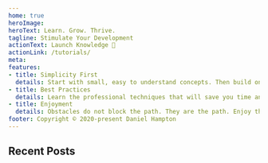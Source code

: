 ```yaml
---
home: true
heroImage: 
heroText: Learn. Grow. Thrive.
tagline: Stimulate Your Development
actionText: Launch Knowledge 🚀
actionLink: /tutorials/
meta:
features:
- title: Simplicity First
  details: Start with small, easy to understand concepts. Then build on them.
- title: Best Practices
  details: Learn the professional techniques that will save you time and money.
- title: Enjoyment
  details: Obstacles do not block the path. They are the path. Enjoy the journey.
footer: Copyright © 2020-present Daniel Hampton
---
```


## Recent Posts
<RecentPosts />